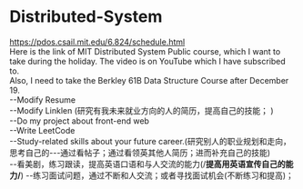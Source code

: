 # Distributed-System
https://pdos.csail.mit.edu/6.824/schedule.html  
Here is the link of MIT Distributed System Public course, which I want to take during the holiday. The video is on YouTube which I have subscribed to.     
Also, I need to take the Berkley 61B Data Structure Course after December 19.  
--Modify Resume  
--Modify Linklen (研究有我未来就业方向的人的简历，提高自己的技能； )  
--Do my project about front-end web  
--Write LeetCode  
--Study-related skills about your future career.(研究别人的职业规划和走向，思考自己的---通过看帖子；通过看领英其他人简历；进而补充自己的技能)  
--看美剧，练习跟读，提高英语口语和与人交流的能力(/**提高用英语宣传自己的能力/**)
--练习面试问题，通过不断和人交流；或者寻找面试机会(不断练习和提高)；

